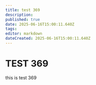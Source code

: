 ```yaml
---
title: test 369
description: 
published: true
date: 2025-06-16T15:00:11.640Z
tags: 
editor: markdown
dateCreated: 2025-06-16T15:00:11.640Z
---
```


# TEST 369
this is test 369

